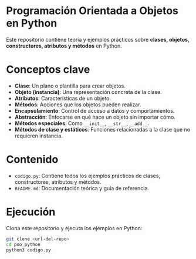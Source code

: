 # Programación Orientada a Objetos en Python

Este repositorio contiene teoría y ejemplos prácticos sobre **clases, objetos, constructores, atributos y métodos** en Python.

# Conceptos clave

- **Clase**: Un plano o plantilla para crear objetos.
- **Objeto (instancia)**: Una representación concreta de la clase.
- **Atributos**: Características de un objeto.
- **Métodos**: Acciones que los objetos pueden realizar.
- **Encapsulamiento**: Control de acceso a datos y comportamientos.
- **Abstracción**: Enfocarse en qué hace un objeto sin importar cómo.
- **Métodos especiales**: Como `__init__`, `__str__`, `__add__`.
- **Métodos de clase y estáticos**: Funciones relacionadas a la clase que no requieren instancia.

# Contenido

- `codigo.py`: Contiene todos los ejemplos prácticos de clases, constructores, atributos y métodos.
- `README.md`: Documentación teórica y guía de referencia.

# Ejecución

Clona este repositorio y ejecuta los ejemplos en Python:

```bash
git clone <url-del-repo>
cd poo_python
python3 codigo.py
